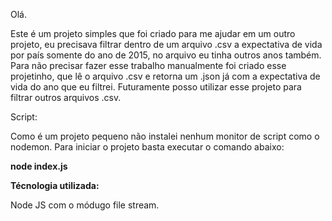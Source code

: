 Olá.

Este é um projeto simples que foi criado para me ajudar em um outro projeto, eu precisava filtrar dentro de um arquivo .csv a expectativa de vida por país somente do ano de 2015, no arquivo eu tinha outros anos também. Para não precisar fazer esse trabalho manualmente foi criado esse projetinho, que lê o arquivo .csv e retorna um .json já com a expectativa de vida do ano que eu filtrei. Futuramente posso utilizar esse projeto para filtrar outros arquivos .csv.

Script:

Como é um projeto pequeno não instalei nenhum monitor de script como o nodemon. Para iniciar o projeto basta executar o comando abaixo:

**node index.js**

**Técnologia utilizada:**

Node JS com o módugo file stream.
